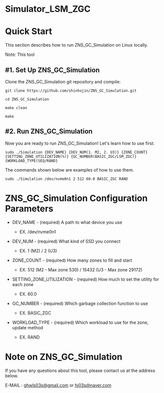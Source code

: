 # Simulator_LSM_ZGC

Quick Start
============

This section describes how to run ZNS_GC_Simulation on Linux locally.

Note: This tool 

#1. Set Up ZNS_GC_Simulation
---------------------------

Clone the ZNS_GC_Simulation git repository and compile:

    git clone https://github.com/shinhojin/ZNS_GC_Simulation.git

    cd ZNS_GC_Simulation

    make clean

    make

#2. Run ZNS_GC_Simulation
-------------------------

Now you are ready to run ZNS_GC_Simulation! Let's learn how to use first.


    sudo ./Simulation {DEV_NAME} {DEV_NUM(1. M2, 2. U3)} {ZONE_COUNT} {SETTING_ZONE_UTILIZATION(%)} {GC_NUMBER(BASIC_ZGC/LSM_ZGC)} {WORKLOAD_TYPE(SEQ/RAND}

The commands shown below are examples of how to use them.

    sudo ./Simulation /dev/nvme0n1 2 512 60.0 BASIC_ZGC RAND


ZNS_GC_Simulation Configuration Parameters
==========================================

+ DEV_NAME - (required) A path to what device you use
    - EX. /dev/nvme0n1

+ DEV_NUM - (required) What kind of SSD you connect
    - EX. 1 (M2) / 2 (U3)

+ ZONE_COUNT - (required) How many zones to fill and start
    - EX. 512 (M2 - Max zone 530) / 15432 (U3 - Max zone 29172)

+ SETTING_ZONE_UTILIZATION - (required) How much to set the utility for each zone
    - EX. 60.0

+ GC_NUMBER - (required) Which garbage collection function to use
    - EX. BASIC_ZGC

+ WORKLOAD_TYPE - (required) Which workload to use for the zone, update method
    - EX. RAND

Note on ZNS_GC_Simulation
=========================

If you have any questions about this tool, please contact us at the address below.

E-MAIL : ghwls03s@gmail.com or hj03s@naver.com
